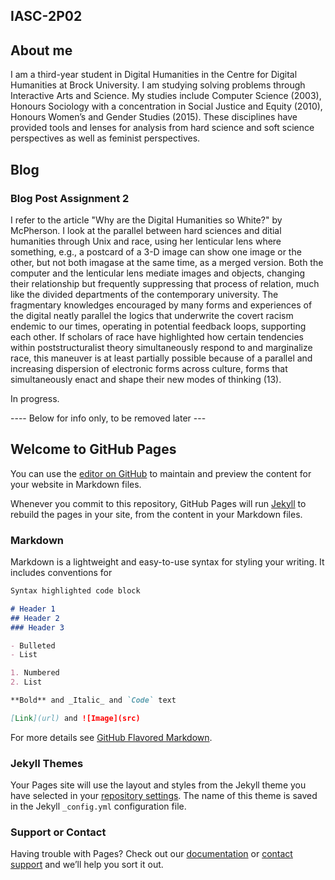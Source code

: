 ## IASC-2P02

##  About me

I am a third-year student in Digital Humanities in the Centre for Digital Humanities at Brock University. 
I am studying solving problems through Interactive Arts and Science.
My studies include Computer Science (2003), Honours Sociology with a concentration in Social Justice and Equity (2010),  Honours Women’s and Gender Studies (2015). These disciplines have provided tools and lenses for analysis from hard science and soft science perspectives as well as feminist perspectives.

##  Blog

### Blog Post Assignment 2

I refer to the article "Why are the Digital Humanities so White?" by McPherson. I look at the parallel between hard sciences and ditial humanities through Unix and race, using her lenticular lens where something, e.g., a postcard of a 3-D image can show one image or the other, but not both imagase at the same time, as a merged version.
Both the computer and the lenticular lens mediate images and objects, changing their relationship but frequently suppressing that process of relation, much like the divided departments of the contemporary university. The fragmentary knowledges encouraged by many forms and experiences of the digital neatly parallel the logics that underwrite the covert racism endemic to our times, operating in potential feedback loops, supporting each other. If scholars of race have highlighted how certain tendencies within poststructuralist theory simultaneously respond to and marginalize race, this maneuver is at least partially possible because of a parallel and increasing dispersion of electronic forms across culture, forms that simultaneously enact and shape their new modes of thinking (13).


In progress.


---- Below for info only, to be removed later ---

## Welcome to GitHub Pages

You can use the [editor on GitHub](https://github.com/rustenburgJ/IASC-2P02/edit/master/README.md) to maintain and preview the content for your website in Markdown files.

Whenever you commit to this repository, GitHub Pages will run [Jekyll](https://jekyllrb.com/) to rebuild the pages in your site, from the content in your Markdown files.

### Markdown

Markdown is a lightweight and easy-to-use syntax for styling your writing. It includes conventions for

```markdown
Syntax highlighted code block

# Header 1
## Header 2
### Header 3

- Bulleted
- List

1. Numbered
2. List

**Bold** and _Italic_ and `Code` text

[Link](url) and ![Image](src)
```

For more details see [GitHub Flavored Markdown](https://guides.github.com/features/mastering-markdown/).

### Jekyll Themes

Your Pages site will use the layout and styles from the Jekyll theme you have selected in your [repository settings](https://github.com/rustenburgJ/IASC-2P02/settings). The name of this theme is saved in the Jekyll `_config.yml` configuration file.

### Support or Contact

Having trouble with Pages? Check out our [documentation](https://help.github.com/categories/github-pages-basics/) or [contact support](https://github.com/contact) and we’ll help you sort it out.
